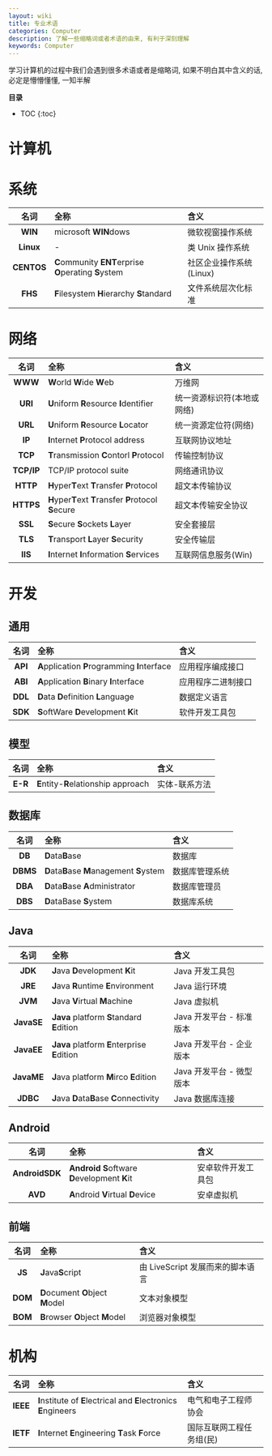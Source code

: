 ```yaml
---
layout: wiki
title: 专业术语
categories: Computer
description: 了解一些缩略词或者术语的由来, 有利于深刻理解
keywords: Computer
---
```


学习计算机的过程中我们会遇到很多术语或者是缩略词, 如果不明白其中含义的话, 必定是懵懵懂懂, 一知半解

**目录**

* TOC
{:toc}

# 计算机

# 系统

名词 | 全称 | 含义
:--: | :-- | :--
**WIN** | microsoft **WIN**dows | 微软视窗操作系统
**Linux** | - | 类 Unix 操作系统
**CENTOS** | **C**ommunity **ENT**erprise **O**perating **S**ystem | 社区企业操作系统(Linux)
**FHS** | **F**ilesystem **H**ierarchy **S**tandard | 文件系统层次化标准

# 网络

名词 | 全称 | 含义
:--: | :-- | :--
**WWW** | **W**orld **W**ide **W**eb | 万维网
**URI** | **U**niform **R**esource **I**dentifier | 统一资源标识符(本地或网络)
**URL** | **U**niform **R**esource **L**ocator | 统一资源定位符(网络)
**IP** | **I**nternet **P**rotocol address | 互联网协议地址
**TCP** | **T**ransmission **C**ontorl **P**rotocol | 传输控制协议
**TCP/IP** | TCP/IP protocol suite | 网络通讯协议
**HTTP** | **H**yper**T**ext **T**ransfer **P**rotocol | 超文本传输协议
**HTTPS** | **H**yper**T**ext **T**ransfer **P**rotocol **S**ecure | 超文本传输安全协议
**SSL** | **S**ecure **S**ockets **L**ayer | 安全套接层
**TLS** | **T**ransport **L**ayer **S**ecurity | 安全传输层
**IIS** | **I**nternet **I**nformation **S**ervices | 互联网信息服务(Win)


# 开发

## 通用

名词 | 全称 | 含义
:--: | :-- | :--
**API** | **A**pplication **P**rogramming **I**nterface | 应用程序编成接口
**ABI** | **A**pplication **B**inary **I**nterface | 应用程序二进制接口
**DDL** | **D**ata **D**efinition **L**anguage | 数据定义语言
**SDK** | **S**oftWare **D**evelopment **K**it | 软件开发工具包

## 模型

名词 | 全称 | 含义
:--: | :-- | :--
**E-R** | **E**ntity-**R**elationship approach | 实体-联系方法

## 数据库

名词 | 全称 | 含义
:--: | :-- | :--
**DB** | **D**ata**B**ase | 数据库
**DBMS** | **D**ata**B**ase **M**anagement **S**ystem | 数据库管理系统
**DBA** | **D**ata**B**ase **A**dministrator | 数据库管理员
**DBS** | **D**ataBase **S**ystem | 数据库系统


## Java

名词 | 全称 | 含义
:--: | :-- | :--
**JDK** | **J**ava **D**evelopment **K**it | Java 开发工具包 
**JRE** | **J**ava **R**untime **E**nvironment | Java 运行环境
**JVM** | **J**ava **V**irtual **M**achine | Java 虚拟机
**JavaSE** | **Java** platform **S**tandard **E**dition | Java 开发平台 - 标准版本
**JavaEE** | **Java** platform **E**nterprise **E**dition | Java 开发平台 - 企业版本
**JavaME** | **J**ava platform **M**irco **E**dition | Java 开发平台 - 微型版本
**JDBC** | **J**ava **D**ata**B**ase **C**onnectivity | Java 数据库连接

## Android

名词 | 全称 | 含义
:--: | :-- | :--
**AndroidSDK** | **Android** **S**oftware **D**evelopment **K**it | 安卓软件开发工具包
**AVD** | **A**ndroid **V**irtual **D**evice | 安卓虚拟机

## 前端

名词 | 全称 | 含义
:--: | :-- | :--
**JS** | **J**ava**S**cript | 由 LiveScript 发展而来的脚本语言
**DOM** | **D**ocument **O**bject **M**odel | 文本对象模型
**BOM** | **B**rowser **O**bject **M**odel | 浏览器对象模型

# 机构

名词 | 全称 | 含义
:--: | :-- | :--
**IEEE** | **I**nstitute of **E**lectrical and **E**lectronics **E**ngineers | 电气和电子工程师协会
**IETF** | **I**nternet **E**ngineering **T**ask **F**orce | 国际互联网工程任务组(民)
